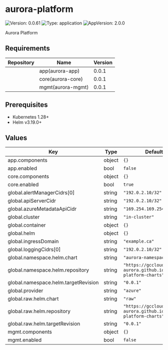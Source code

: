 # aurora-platform

![Version: 0.0.61](https://img.shields.io/badge/Version-0.0.61-informational?style=flat-square) ![Type: application](https://img.shields.io/badge/Type-application-informational?style=flat-square) ![AppVersion: 2.0.0](https://img.shields.io/badge/AppVersion-2.0.0-informational?style=flat-square)

Aurora Platform

## Requirements

| Repository | Name | Version |
|------------|------|---------|
|  | app(aurora-app) | 0.0.1 |
|  | core(aurora-core) | 0.0.1 |
|  | mgmt(aurora-mgmt) | 0.0.1 |

## Prerequisites

- Kubernetes 1.28+
- Helm v3.19.0+

## Values

| Key | Type | Default | Description |
|-----|------|---------|-------------|
| app.components | object | `{}` |  |
| app.enabled | bool | `false` |  |
| core.components | object | `{}` |  |
| core.enabled | bool | `true` |  |
| global.alertManagerCidrs[0] | string | `"192.0.2.10/32"` |  |
| global.apiServerCidr | string | `"192.0.2.10/32"` |  |
| global.azureMetadataApiCidr | string | `"169.254.169.254/32"` |  |
| global.cluster | string | `"in-cluster"` |  |
| global.container | object | `{}` |  |
| global.helm | object | `{}` |  |
| global.ingressDomain | string | `"example.ca"` |  |
| global.loggingCidrs[0] | string | `"192.0.2.10/32"` |  |
| global.namespace.helm.chart | string | `"aurora-namespace"` |  |
| global.namespace.helm.repository | string | `"https://gccloudone-aurora.github.io/aurora-platform-charts"` |  |
| global.namespace.helm.targetRevision | string | `"0.0.1"` |  |
| global.provider | string | `"azure"` |  |
| global.raw.helm.chart | string | `"raw"` |  |
| global.raw.helm.repository | string | `"https://gccloudone-aurora.github.io/aurora-platform-charts"` |  |
| global.raw.helm.targetRevision | string | `"0.0.1"` |  |
| mgmt.components | object | `{}` |  |
| mgmt.enabled | bool | `false` |  |
